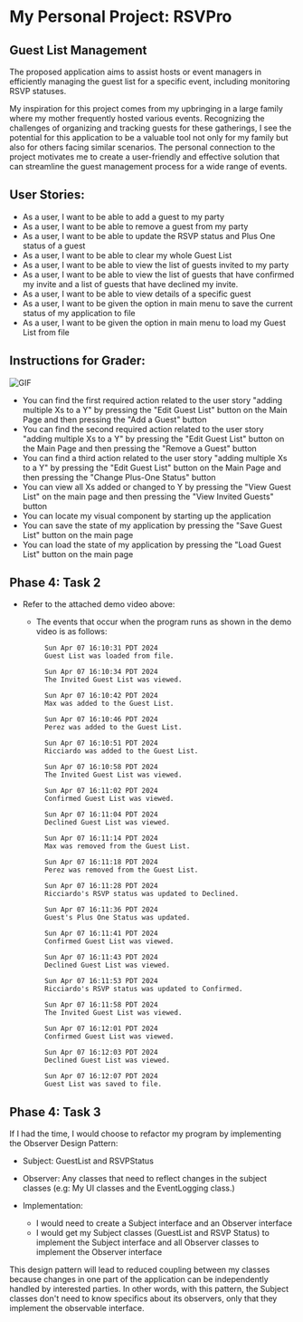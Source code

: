 # My Personal Project: RSVPro

## Guest List Management

The proposed application aims to assist hosts or event managers
in efficiently managing the guest list for a specific event, 
including monitoring RSVP statuses. 

My inspiration for this
project comes from my upbringing in a large family where my 
mother frequently hosted various events. Recognizing the challenges
of organizing and tracking guests for these gatherings, I see the 
potential for this application to be a valuable tool not only for my 
family but also for others facing similar scenarios. The personal
connection to the project motivates me to create a user-friendly 
and effective solution that can streamline the guest management
process for a wide range of events.

## User Stories:
- As a user, I want to be able to add a guest to my party
- As a user, I want to be able to remove a guest from my party
- As a user, I want to be able to update the RSVP status and Plus One status of a guest
- As a user, I want to be able to clear my whole Guest List
- As a user, I want to be able to view the list of guests invited to my party
- As a user, I want to be able to view the list of guests that have confirmed my invite
  and a list of guests that have declined my invite. 
- As a user, I want to be able to view details of a specific guest
- As a user, I want to be given the option in main menu to save the current status of my application to file
- As a user, I want to be given the option in main menu to load my Guest List from file

## Instructions for Grader:
![GIF](data/GIF_CPSC210_PROEJCT_DEMO.gif)
- You can find the first required action related to the user story "adding multiple Xs to a Y"
  by pressing the "Edit Guest List" button on the Main Page and then pressing the "Add a Guest" button
- You can find the second required action related to the user story "adding multiple Xs to a Y"
  by pressing the "Edit Guest List" button on the Main Page and then pressing the "Remove a Guest" button
- You can find a third action related to the user story "adding multiple Xs to a Y" by pressing the
  "Edit Guest List" button on the Main Page and then pressing the "Change Plus-One Status" button
- You can view all Xs added or changed to Y by pressing the "View Guest List" on the main page and then
  pressing the "View Invited Guests" button
- You can locate my visual component by starting up the application
- You can save the state of my application by pressing the "Save Guest List" button on the main page
- You can load the state of my application by pressing the "Load Guest List" button on the main page

## Phase 4: Task 2
- Refer to the attached demo video above: 
    - The events that occur when the program runs as shown in the
      demo video is as follows: 
  

            Sun Apr 07 16:10:31 PDT 2024
            Guest List was loaded from file.
    
            Sun Apr 07 16:10:34 PDT 2024
            The Invited Guest List was viewed.
    
            Sun Apr 07 16:10:42 PDT 2024
            Max was added to the Guest List.
    
            Sun Apr 07 16:10:46 PDT 2024
            Perez was added to the Guest List.
            
            Sun Apr 07 16:10:51 PDT 2024
            Ricciardo was added to the Guest List.
            
            Sun Apr 07 16:10:58 PDT 2024
            The Invited Guest List was viewed.

            Sun Apr 07 16:11:02 PDT 2024
            Confirmed Guest List was viewed.
    
            Sun Apr 07 16:11:04 PDT 2024
            Declined Guest List was viewed.
            
            Sun Apr 07 16:11:14 PDT 2024
            Max was removed from the Guest List.
    
            Sun Apr 07 16:11:18 PDT 2024
            Perez was removed from the Guest List.
    
            Sun Apr 07 16:11:28 PDT 2024
            Ricciardo's RSVP status was updated to Declined.
    
            Sun Apr 07 16:11:36 PDT 2024
            Guest's Plus One Status was updated.
    
            Sun Apr 07 16:11:41 PDT 2024
            Confirmed Guest List was viewed.
            
            Sun Apr 07 16:11:43 PDT 2024
            Declined Guest List was viewed.
            
            Sun Apr 07 16:11:53 PDT 2024
            Ricciardo's RSVP status was updated to Confirmed.
    
            Sun Apr 07 16:11:58 PDT 2024
            The Invited Guest List was viewed.
            
            Sun Apr 07 16:12:01 PDT 2024
            Confirmed Guest List was viewed.
    
            Sun Apr 07 16:12:03 PDT 2024
            Declined Guest List was viewed.
            
            Sun Apr 07 16:12:07 PDT 2024
            Guest List was saved to file.

## Phase 4: Task 3
If I had the time, I would choose to refactor my program by implementing the Observer Design
Pattern:
- Subject: GuestList and RSVPStatus
- Observer: Any classes that need to reflect changes in the subject classes (e.g: My UI classes
  and the EventLogging class.)


- Implementation: 
  - I would need to create a Subject interface and an Observer interface
  - I would get my Subject classes (GuestList and RSVP Status) to implement the Subject
    interface and all Observer classes to implement the Observer interface

This design pattern will lead to reduced coupling between my classes because changes in 
one part of the application can be independently handled by interested parties. In other
words, with this pattern, the Subject classes don't need to know specifics about its observers,
only that they implement the observable interface.